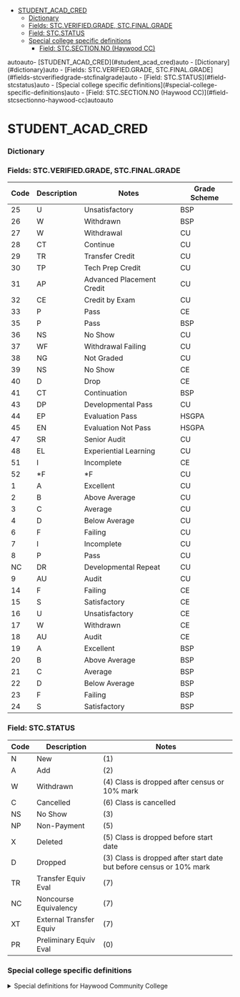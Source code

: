 <!-- TOC -->

- [STUDENT_ACAD_CRED](#student_acad_cred)
    - [Dictionary](#dictionary)
    - [Fields: STC.VERIFIED.GRADE, STC.FINAL.GRADE](#fields-stcverifiedgrade-stcfinalgrade)
    - [Field: STC.STATUS](#field-stcstatus)
    - [Special college specific definitions](#special-college-specific-definitions)
        - [Field: STC.SECTION.NO (Haywood CC)](#field-stcsectionno-haywood-cc)

<!-- tocstop -->

<!-- TOC -->autoauto- [STUDENT_ACAD_CRED](#student_acad_cred)auto        - [Dictionary](#dictionary)auto        - [Fields: STC.VERIFIED.GRADE, STC.FINAL.GRADE](#fields-stcverifiedgrade-stcfinalgrade)auto        - [Field: STC.STATUS](#field-stcstatus)auto        - [Special college specific definitions](#special-college-specific-definitions)auto            - [Field: STC.SECTION.NO (Haywood CC)](#field-stcsectionno-haywood-cc)autoauto<!-- /TOC -->
# STUDENT_ACAD_CRED

### Dictionary


### Fields: STC.VERIFIED.GRADE, STC.FINAL.GRADE 

| Code | Description | Notes                     | Grade Scheme |
| ---- | ----------- | ------------------------- | ------------ |
| 25   | U           | Unsatisfactory            | BSP          |
| 26   | W           | Withdrawn                 | BSP          |
| 27   | W           | Withdrawal                | CU           |
| 28   | CT          | Continue                  | CU           |
| 29   | TR          | Transfer Credit           | CU           |
| 30   | TP          | Tech Prep Credit          | CU           |
| 31   | AP          | Advanced Placement Credit | CU           |
| 32   | CE          | Credit by Exam            | CU           |
| 33   | P           | Pass                      | CE           |
| 35   | P           | Pass                      | BSP          |
| 36   | NS          | No Show                   | CU           |
| 37   | WF          | Withdrawal Failing        | CU           |
| 38   | NG          | Not Graded                | CU           |
| 39   | NS          | No Show                   | CE           |
| 40   | D           | Drop                      | CE           |
| 41   | CT          | Continuation              | BSP          |
| 43   | DP          | Developmental Pass        | CU           |
| 44   | EP          | Evaluation Pass           | HSGPA        |
| 45   | EN          | Evaluation Not Pass       | HSGPA        |
| 47   | SR          | Senior Audit              | CU           |
| 48   | EL          | Experiential Learning     | CU           |
| 51   | I           | Incomplete                | CE           |
| 52   | \*F         | \*F                       | CU           |
| 1    | A           | Excellent                 | CU           |
| 2    | B           | Above Average             | CU           |
| 3    | C           | Average                   | CU           |
| 4    | D           | Below Average             | CU           |
| 6    | F           | Failing                   | CU           |
| 7    | I           | Incomplete                | CU           |
| 8    | P           | Pass                      | CU           |
| NC   | DR          | Developmental Repeat      | CU           |
| 9    | AU          | Audit                     | CU           |
| 14   | F           | Failing                   | CE           |
| 15   | S           | Satisfactory              | CE           |
| 16   | U           | Unsatisfactory            | CE           |
| 17   | W           | Withdrawn                 | CE           |
| 18   | AU          | Audit                     | CE           |
| 19   | A           | Excellent                 | BSP          |
| 20   | B           | Above Average             | BSP          |
| 21   | C           | Average                   | BSP          |
| 22   | D           | Below Average             | BSP          |
| 23   | F           | Failing                   | BSP          |
| 24   | S           | Satisfactory              | BSP          |


### Field: STC.STATUS 
 
| Code | Description             | Notes                                                               |
| ---- | ----------------------- | ------------------------------------------------------------------- |
| N    | New                     | (1)                                                                 |
| A    | Add                     | (2)                                                                 |
| W    | Withdrawn               | (4) Class is dropped after census or 10% mark                       |
| C    | Cancelled               | (6) Class is cancelled                                              |
| NS   | No Show                 | (3)                                                                 |
| NP   | Non-Payment             | (5)                                                                 |
| X    | Deleted                 | (5) Class is dropped before start date                              |
| D    | Dropped                 | (3) Class is dropped after start date but before census or 10% mark |
| TR   | Transfer Equiv Eval     | (7)                                                                 |
| NC   | Noncourse Equivalency   | (7)                                                                 |
| XT   | External Transfer Equiv | (7)                                                                 |
| PR   | Preliminary Equiv Eval  | (0)                                                                 |
 

### Special college specific definitions

<details>
<summary>Special definitions for Haywood Community College</summary>

#### Field: STC.SECTION.NO (Haywood CC)

| Pattern | Examples      | Location        | Short-semester | Hybrid | High School           | Course Type       | Web-based | Night |
|---------|---------------|-----------------|----------------|--------|-----------------------|-------------------|-----------|-------|
| 0#      | 01 - 09       | Campus          |                |        |                       |                   |           |       |
| 6#      | 61 - 66       | Campus          |                |        |                       | Lab               |           |       |
| 9#      | 99            | Campus          |                |        |                       | Independent Study |           |       |
| A#      | A1 - A3       | Campus          | TRUE           |        |                       |                   |           |       |
| A6#     | A60 - A66     | Campus          | TRUE           |        |                       | Lab               |           |       |
| C0#     | C01           | Central Haywood |                |        | Central Haywood       |                   |           |       |
| C6#     | C60           | Central Haywood |                |        | Central Haywood       | Lab               |           |       |
| CA#     | CA1           | Central Haywood | TRUE           |        | Central Haywood       |                   |           |       |
| EM##    | EM01 - EM99   | Math Emporium   |                |        |                       |                   |           |       |
| EMY##   | EMY01 - EMY99 | Math Emporium   |                | TRUE   |                       |                   |           |       |
| H0#     | H01 - H03     | Campus          |                |        | Haywood Early College |                   |           |       |
| HW#     | HW1           | Online          |                |        | Haywood Early College |                   | TRUE      |       |
| IH##    | IH01 - IH99   | Information Hwy |                |        |                       |                   |           |       |
| IN#     | IN1 - IN2     | Internet        |                |        |                       |                   |           |       |
| INA#    | INA1 - INA3   | Internet        | TRUE           |        |                       |                   |           |       |
| J##     | J01 - J99     | JobsNow         |                |        |                       |                   |           |       |
| K##     | K01 - K99     | Cherokee        |                |        | Cherokee?             |                   |           |       |
| N#      | N1 - N2       | Campus          |                |        |                       |                   |           | TRUE  |
| N6#     | N60 - N61     | Campus          |                |        |                       | Lab               |           | TRUE  |
| NA#     | NA1 - NA2     | Campus          | TRUE           |        |                       |                   |           | TRUE  |
| NS#     | NS1 - NS2     | Self-Supporting |                |        |                       |                   |           | TRUE  |
| NW#     | NW1           | Online          |                |        |                       |                   | TRUE      | TRUE  |
| NWA#    | NWA1          | Online          | TRUE           |        |                       |                   | TRUE      | TRUE  |
| P0#     | P01 - P02     | Pisgah          |                |        | Pisgah                |                   |           |       |
| PA#     | PA1 - PA2     | Pisgah          | TRUE           |        | Pisgah                |                   |           |       |
| PY#     | PY1 - PY2     | Pisgah          |                | TRUE   | Pisgah                |                   |           |       |
| S#      | S1 - S2       | Self-Supporting |                |        |                       |                   |           |       |
| T0#     | T01           | Campus          |                |        | Tuscola               |                   |           |       |
| T6#     | T60           | Campus          |                |        | Tuscola               | Lab               |           |       |
| TA#     | TA1           | Campus          | TRUE           |        | Tuscola               |                   |           |       |
| TW#     | TW1           | Online          |                |        | Tuscola               |                   | TRUE      |       |
| TWA#    | TWA1          | Online          | TRUE           |        | Tuscola               |                   | TRUE      |       |
| TY#     | TY1           | Campus          |                | TRUE   | Tuscola               |                   |           |       |
| WB      | WB            | Campus          |                |        |                       |                   |           |       |
| W#      | W1 - W3       | Online          |                |        |                       |                   | TRUE      |       |
| WA#     | WA1 - WA2     | Online          | TRUE           |        |                       |                   | TRUE      |       |
| Y#      | Y1            | Campus          |                | TRUE   |                       |                   |           |       |

</details>

